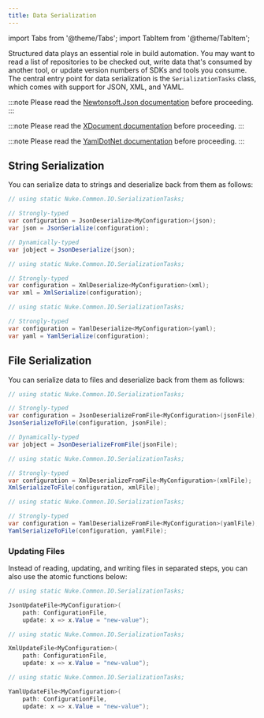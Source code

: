 ```yaml
---
title: Data Serialization
---
```


import Tabs from '@theme/Tabs';
import TabItem from '@theme/TabItem';

Structured data plays an essential role in build automation. You may want to read a list of repositories to be checked out, write data that's consumed by another tool, or update version numbers of SDKs and tools you consume. The central entry point for data serialization is the `SerializationTasks` class, which comes with support for JSON, XML, and YAML.

<Tabs groupId="serialization">
  <TabItem value="json" label="JSON" default>

:::note
Please read the [Newtonsoft.Json documentation](https://www.newtonsoft.com/json/help/html/Introduction.htm) before proceeding.
:::

  </TabItem>
  <TabItem value="xml" label="XML">

:::note
Please read the [XDocument documentation](https://docs.microsoft.com/en-us/dotnet/standard/linq/xdocument-class-overview) before proceeding.
:::

  </TabItem>
  <TabItem value="yaml" label="YAML">

:::note
Please read the [YamlDotNet documentation](https://github.com/aaubry/YamlDotNet/wiki) before proceeding.
:::

  </TabItem>
</Tabs>

## String Serialization

You can serialize data to strings and deserialize back from them as follows:

<Tabs groupId="serialization">
  <TabItem value="json" label="JSON" default>

```csharp title="Build.cs"
// using static Nuke.Common.IO.SerializationTasks;

// Strongly-typed
var configuration = JsonDeserialize<MyConfiguration>(json);
var json = JsonSerialize(configuration);

// Dynamically-typed
var jobject = JsonDeserialize(json);
```

  </TabItem>
  <TabItem value="xml" label="XML">

```csharp title="Build.cs"
// using static Nuke.Common.IO.SerializationTasks;

// Strongly-typed
var configuration = XmlDeserialize<MyConfiguration>(xml);
var xml = XmlSerialize(configuration);
```

  </TabItem>
  <TabItem value="yaml" label="YAML">

```csharp title="Build.cs"
// using static Nuke.Common.IO.SerializationTasks;

// Strongly-typed
var configuration = YamlDeserialize<MyConfiguration>(yaml);
var yaml = YamlSerialize(configuration);
```

  </TabItem>
</Tabs>

## File Serialization

You can serialize data to files and deserialize back from them as follows:

<Tabs groupId="serialization">
  <TabItem value="json" label="JSON" default>

```csharp title="Build.cs"
// using static Nuke.Common.IO.SerializationTasks;

// Strongly-typed
var configuration = JsonDeserializeFromFile<MyConfiguration>(jsonFile);
JsonSerializeToFile(configuration, jsonFile);

// Dynamically-typed
var jobject = JsonDeserializeFromFile(jsonFile);
```

  </TabItem>
  <TabItem value="xml" label="XML">

```csharp title="Build.cs"
// using static Nuke.Common.IO.SerializationTasks;

// Strongly-typed
var configuration = XmlDeserializeFromFile<MyConfiguration>(xmlFile);
XmlSerializeToFile(configuration, xmlFile);
```

  </TabItem>
  <TabItem value="yaml" label="YAML">

```csharp title="Build.cs"
// using static Nuke.Common.IO.SerializationTasks;

// Strongly-typed
var configuration = YamlDeserializeFromFile<MyConfiguration>(yamlFile);
YamlSerializeToFile(configuration, yamlFile);
```

  </TabItem>
</Tabs>

### Updating Files

Instead of reading, updating, and writing files in separated steps, you can also use the atomic functions below:

<Tabs groupId="serialization">
  <TabItem value="json" label="JSON" default>

```csharp title="Build.cs"
// using static Nuke.Common.IO.SerializationTasks;

JsonUpdateFile<MyConfiguration>(
    path: ConfigurationFile,
    update: x => x.Value = "new-value");
```

  </TabItem>
  <TabItem value="xml" label="XML">

```csharp title="Build.cs"
// using static Nuke.Common.IO.SerializationTasks;

XmlUpdateFile<MyConfiguration>(
    path: ConfigurationFile,
    update: x => x.Value = "new-value");
```

  </TabItem>
  <TabItem value="yaml" label="YAML">

```csharp title="Build.cs"
// using static Nuke.Common.IO.SerializationTasks;

YamlUpdateFile<MyConfiguration>(
    path: ConfigurationFile,
    update: x => x.Value = "new-value");
```

  </TabItem>
</Tabs>

